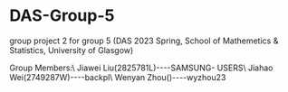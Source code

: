 # DAS-Group-5
group project 2 for group 5 (DAS 2023 Spring, School of Mathemetics &amp; Statistics, University of Glasgow) 

Group Members:\\
Jiawei Liu(2825781L)----SAMSUNG- USERS\\
Jiahao Wei(2749287W)----backpl\\
Wenyan Zhou()----wyzhou23
